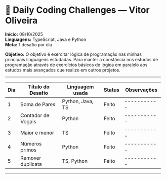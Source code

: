 # 🧩 Daily Coding Challenges — Vitor Oliveira

**Início:** 08/10/2025  
**Linguagens:** TypeScript, Java e Python  
**Meta:** 1 desafio por dia

**Objetivo:** O objetivo é exercitar lógica de programação nas minhas principais linguagens estudadas.
Para manter a constância nos estudos de programação através de exercícios básicos de lógica em paralelo
aos estudos mais avançados que realizo em outros projetos.

---

| Dia | Título do Desafio  | Linguagem usada  | Status | Observações |
| --- | ------------------ | ---------------- | ------ | ----------- |
| 1   | Soma de Pares      | Python, Java, TS | Feito  | ----------- |
| 2   | Contador de Vogais | Python           | Feito  | ----------- |
| 3   | Maior e menor      | TS               | Feito  | ----------- |
| 4   | Números primos     | Python           | Feito  | ----------- |
| 5   | Remover duplicata  | TS, Python       | Feito  | ----------- |

---
